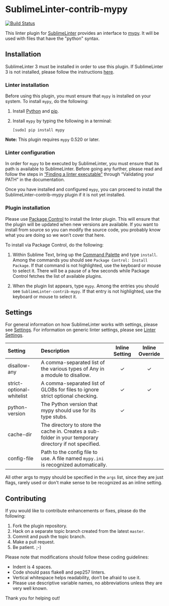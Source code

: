 SublimeLinter-contrib-mypy
================================

[![Build Status](https://travis-ci.org/fredcallaway/SublimeLinter-contrib-mypy.svg?branch=master)](https://travis-ci.org/fredcallaway/SublimeLinter-contrib-mypy)



This linter plugin for [SublimeLinter][docs] provides an interface to [mypy](http://mypy-lang.org). It will be used with files that have the "python" syntax.

## Installation
SublimeLinter 3 must be installed in order to use this plugin. If SublimeLinter 3 is not installed, please follow the instructions [here][installation].

### Linter installation
Before using this plugin, you must ensure that `mypy` is installed on your system. To install `mypy`, do the following:

1. Install [Python](http://python.org/download/) and [pip](http://www.pip-installer.org/en/latest/installing.html).

1. Install `mypy` by typing the following in a terminal:
   ```
   [sudo] pip install mypy
   ```


**Note:** This plugin requires `mypy` 0.520 or later.

### Linter configuration
In order for `mypy` to be executed by SublimeLinter, you must ensure that its path is available to SublimeLinter. Before going any further, please read and follow the steps in [“Finding a linter executable”](http://sublimelinter.readthedocs.org/en/latest/troubleshooting.html#finding-a-linter-executable) through “Validating your PATH” in the documentation.

Once you have installed and configured `mypy`, you can proceed to install the SublimeLinter-contrib-mypy plugin if it is not yet installed.

### Plugin installation
Please use [Package Control][pc] to install the linter plugin. This will ensure that the plugin will be updated when new versions are available. If you want to install from source so you can modify the source code, you probably know what you are doing so we won’t cover that here.

To install via Package Control, do the following:

1. Within Sublime Text, bring up the [Command Palette][cmd] and type `install`. Among the commands you should see `Package Control: Install Package`. If that command is not highlighted, use the keyboard or mouse to select it. There will be a pause of a few seconds while Package Control fetches the list of available plugins.

1. When the plugin list appears, type `mypy`. Among the entries you should see `SublimeLinter-contrib-mypy`. If that entry is not highlighted, use the keyboard or mouse to select it.

## Settings
For general information on how SublimeLinter works with settings, please see [Settings][settings]. For information on generic linter settings, please see [Linter Settings][linter-settings].

|Setting|Description|Inline Setting|Inline Override|
|:------|:----------|:------------:|:-------------:|
|disallow-any|A comma-separated list of the various types of Any in a module to disallow.|&#10003;|&#10003;|
|strict-optional-whitelist|A comma-separated list of GLOBs for files to ignore strict optional checking.|&#10003;|&#10003;|
|python-version|The Python version that mypy should use for its type stubs.|&#10003;| |
|cache-dir|The directory to store the cache in. Creates a sub-folder in your temporary directory if not specified.| | |
|config-file|Path to the config file to use. A file named `mypy.ini` is recognized automatically.| | |

All other args to mypy should be specified in the `args` list, since they are just flags, rarely used or don't make sense to be recognized as an inline setting.

## Contributing
If you would like to contribute enhancements or fixes, please do the following:

1. Fork the plugin repository.
1. Hack on a separate topic branch created from the latest `master`.
1. Commit and push the topic branch.
1. Make a pull request.
1. Be patient.  ;-)

Please note that modifications should follow these coding guidelines:

- Indent is 4 spaces.
- Code should pass flake8 and pep257 linters.
- Vertical whitespace helps readability, don’t be afraid to use it.
- Please use descriptive variable names, no abbreviations unless they are very well known.

Thank you for helping out!

[docs]: http://sublimelinter.readthedocs.org
[installation]: http://sublimelinter.readthedocs.org/en/latest/installation.html
[locating-executables]: http://sublimelinter.readthedocs.org/en/latest/usage.html#how-linter-executables-are-located
[pc]: https://sublime.wbond.net/installation
[cmd]: http://docs.sublimetext.info/en/sublime-text-3/extensibility/command_palette.html
[settings]: http://sublimelinter.readthedocs.org/en/latest/settings.html
[linter-settings]: http://sublimelinter.readthedocs.org/en/latest/linter_settings.html
[inline-settings]: http://sublimelinter.readthedocs.org/en/latest/settings.html#inline-settings
